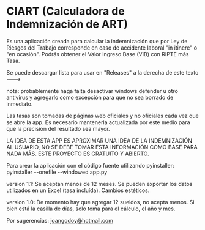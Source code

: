 # CIART (Calculadora de Indemnización de ART)

Es una aplicación creada para calcular la indemnización que por Ley de Riesgos del Trabajo corresponde en caso de accidente laboral "in itinere" o "en ocasión". Podrás obtener el Valor Ingreso Base (VIB) con RIPTE más Tasa.

Se puede descargar lista para usar en "Releases" a la derecha de este texto --->

nota: probablemente haga falta desactivar windows defender u otro antivirus y agregarlo como excepción para que no sea borrado de inmediato.

Las tasas son tomadas de páginas web oficiales y no oficiales cada vez que se abre la app.
Es necesario mantenerla actualizada por este medio para que la precisión del resultado sea mayor.

LA IDEA DE ESTA APP ES APROXIMAR UNA IDEA DE LA INDEMNIZACIÓN AL USUARIO, NO SE DEBE TOMAR ESTA INFORMACIÓN COMO BASE PARA NADA MÁS.
ESTE PROYECTO ES GRATUITO Y ABIERTO.

Para crear la aplicación con el código fuente utilizando pyinstaller:
pyinstaller --onefile --windowed app.py

version 1.1:
Se aceptan menos de 12 meses.
Se pueden exportar los datos utilizados en un Excel (tasa incluída).
Cambios estéticos.

version 1.0:
De momento hay que agregar 12 sueldos, no acepta menos.
Si bien está la casilla de días, solo toma para el cálculo, el año y mes.

Por sugerencias: joangodoy@hotmail.com
